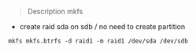 
> Description mkfs

- create raid sda on sdb  / no need to create partition

`mkfs mkfs.btrfs -d raid1 -m raid1 /dev/sda /dev/sdb`


